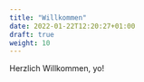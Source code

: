 ```yaml
---
title: "Willkommen"
date: 2022-01-22T12:20:27+01:00
draft: true
weight: 10
---
```


Herzlich Willkommen, yo!